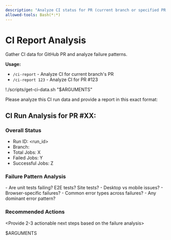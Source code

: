 ```yaml
---
description: "Analyze CI status for PR (current branch or specified PR number)"
allowed-tools: Bash(*:*)
---
```


# CI Report Analysis

Gather CI data for GitHub PR and analyze failure patterns.

**Usage:**
- `/ci-report` - Analyze CI for current branch's PR
- `/ci-report 123` - Analyze CI for PR #123

!./scripts/get-ci-data.sh "$ARGUMENTS"

Please analyze this CI run data and provide a report in this exact format:

## CI Run Analysis for PR #XX: <PR title>

### Overall Status
- Run ID: <run_id>
- Branch: <branch>
- Total Jobs: X
- Failed Jobs: Y
- Successful Jobs: Z

### Failure Pattern Analysis
<Analyze the failure logs and job names to identify patterns like:>
- Are unit tests failing? E2E tests? Site tests?
- Desktop vs mobile issues?
- Browser-specific failures?
- Common error types across failures?
- Any dominant error pattern?

### Recommended Actions
<Provide 2-3 actionable next steps based on the failure analysis>

$ARGUMENTS

